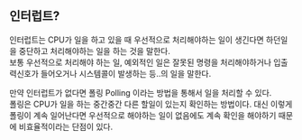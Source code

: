 ## 인터럽트?

인터럽트는 CPU가 일을 하고 있을 때 우선적으로 처리해야하는 일이 생긴다면 하던일을 중단하고 처리해야하는 일을 하는 것을 말한다.<br>
보통 우선적으로 처리해야 하는 일, 예외적인 일은 잘못된 명령을 처리해야하거나 입출력신호가 들어오거나 시스템콜이 발생하는 등..의 일을 말한다.

만약 인터럽트가 없다면 폴링 Polling 이라는 방법을 통해서 일을 처리할 수 있다.<br>
폴링은 CPU가 일을 하는 중간중간 다른 할일이 있는지 확인하는 방법이다. 대신 이렇게 폴링이 계속 일어난다면 우선적으로 해야하는 일이 없음에도 계속 확인을 해야하기 때문에 비효율적이라는 단점이 있다.
